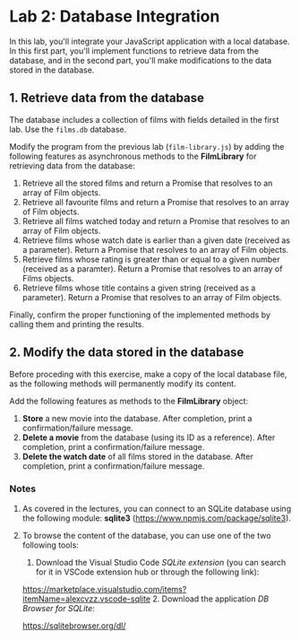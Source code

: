 # Lab 2: Database Integration

In this lab, you'll integrate your JavaScript application with a local database. In this first part, you'll implement functions to retrieve data from the database, and in the second part, you'll make modifications to the data stored in the database.

## 1. Retrieve data from the database

The database includes a collection of films with fields detailed in the first lab. Use the `films.db` database.

Modify the program from the previous lab (`film-library.js`) by adding the following features as asynchronous methods to the **FilmLibrary** for retrieving data from the database:

1. Retrieve all the stored films and return a Promise that resolves to an array of Film objects.
2. Retrieve all favourite films and return a Promise that resolves to an array of Film objects.
3. Retrieve all films watched today and return a Promise that resolves to an array of Film objects.
4. Retrieve films whose watch date is earlier than a given date (received as a parameter). Return a Promise that resolves to an array of Film objects.
5. Retrieve films whose rating is greater than or equal to a given number (received as a paramter). Return a Promise that resolves to an array of Films objects.
6. Retrieve films whose title contains a given string (received as a parameter). Return a Promise that resolves to an array of Film objects.

Finally, confirm the proper functioning of the implemented methods by calling them and printing the results.

## 2. Modify the data stored in the database

Before proceding with this exercise, make a copy of the local database file, as the following methods will permanently modify its content.

Add the following features as methods to the **FilmLibrary** object:

1. **Store** a new movie into the database. After completion, print a confirmation/failure message.
2. **Delete a movie** from the database (using its ID as a reference). After completion, print a confirmation/failure message.
3. **Delete the watch date** of all films stored in the database. After completion, print a confirmation/failure message.

### Notes

1. As covered in the lectures, you can connect to an SQLite database using the following module: **sqlite3** (https://www.npmjs.com/package/sqlite3).
2. To browse the content of the database, you can use one of the two following tools:
   1. Download the Visual Studio Code *SQLite extension* (you can search for it in VSCode extension hub or through the following link):

    https://marketplace.visualstudio.com/items?itemName=alexcvzz.vscode-sqlite
   2. Download the application *DB Browser for SQLite*:

    https://sqlitebrowser.org/dl/
